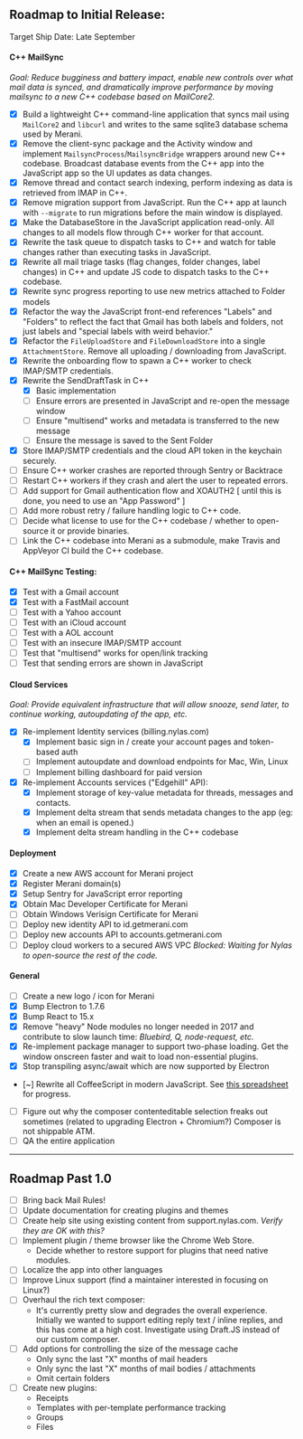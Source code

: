 ## Roadmap to Initial Release:

Target Ship Date: Late September

#### C++ MailSync
*Goal: Reduce bugginess and battery impact, enable new controls over what mail data is synced, and dramatically improve performance by moving mailsync to a new C++ codebase based on MailCore2.*

- [x] Build a lightweight C++ command-line application that syncs mail using `MailCore2` and `libcurl` and writes to the same sqlite3 database schema used by Merani.
- [x] Remove the client-sync package and the Activity window and implement `MailsyncProcess`/`MailsyncBridge` wrappers around new C++ codebase. Broadcast database events from the C++ app into the JavaScript app so the UI updates as data changes.
- [x] Remove thread and contact search indexing, perform indexing as data is retrieved from IMAP in C++.
- [x] Remove migration support from JavaScript. Run the C++ app at launch with `--migrate` to run migrations before the main window is displayed.
- [x] Make the DatabaseStore in the JavaScript application read-only. All changes to all models flow through C++ worker for that account.
- [x] Rewrite the task queue to dispatch tasks to C++ and watch for table changes rather than executing tasks in JavaScript.
- [x] Rewrite all mail triage tasks (flag changes, folder changes, label changes) in C++ and update JS code to dispatch tasks to the C++ codebase.
- [x] Rewrite sync progress reporting to use new metrics attached to Folder models
- [x] Refactor the way the JavaScript front-end references "Labels" and "Folders" to reflect the fact that Gmail has both labels and folders, not just labels and "special labels with weird behavior."
- [x] Refactor the `FileUploadStore` and `FileDownloadStore` into a single `AttachmentStore`. Remove all uploading / downloading from JavaScript.
- [x] Rewrite the onboarding flow to spawn a C++ worker to check IMAP/SMTP credentials.
- [x] Rewrite the SendDraftTask in C++
  - [x] Basic implementation
  - [ ] Ensure errors are presented in JavaScript and re-open the message window
  - [ ] Ensure "multisend" works and metadata is transferred to the new message
  - [ ] Ensure the message is saved to the Sent Folder
- [x] Store IMAP/SMTP credentials and the cloud API token in the keychain securely.
- [ ] Ensure C++ worker crashes are reported through Sentry or Backtrace
- [ ] Restart C++ workers if they crash and alert the user to repeated errors.
- [ ] Add support for Gmail authentication flow and XOAUTH2 [ until this is done, you need to use an "App Password" ]
- [ ] Add more robust retry / failure handling logic to C++ code.
- [ ] Decide what license to use for the C++ codebase / whether to open-source it or provide binaries.
- [ ] Link the C++ codebase into Merani as a submodule, make Travis and AppVeyor CI build the C++ codebase.

#### C++ MailSync Testing:
- [x] Test with a Gmail account
- [x] Test with a FastMail account
- [ ] Test with a Yahoo account
- [ ] Test with an iCloud account
- [ ] Test with a AOL account
- [ ] Test with an insecure IMAP/SMTP account
- [ ] Test that "multisend" works for open/link tracking
- [ ] Test that sending errors are shown in JavaScript

#### Cloud Services
*Goal: Provide equivalent infrastructure that will allow snooze, send later, to continue working, autoupdating of the app, etc.*

- [x] Re-implement Identity services (billing.nylas.com)
  + [x] Implement basic sign in / create your account pages and token-based auth
  + [ ] Implement autoupdate and download endpoints for Mac, Win, Linux
  + [ ] Implement billing dashboard for paid version

- [x] Re-implement Accounts services ("Edgehill" API):
  + [x] Implement storage of key-value metadata for threads, messages and contacts.
  + [x] Implement delta stream that sends metadata changes to the app (eg: when an email is opened.)
  + [x] Implement delta stream handling in the C++ codebase

#### Deployment
- [x] Create a new AWS account for Merani project
- [x] Register Merani domain(s)
- [x] Setup Sentry for JavaScript error reporting
- [x] Obtain Mac Developer Certificate for Merani
- [ ] Obtain Windows Verisign Certificate for Merani
- [ ] Deploy new identity API to id.getmerani.com
- [ ] Deploy new accounts API to accounts.getmerani.com
- [ ] Deploy cloud workers to a secured AWS VPC
  *Blocked: Waiting for Nylas to open-source the rest of the code.*

#### General
- [ ] Create a new logo / icon for Merani
- [x] Bump Electron to 1.7.6
- [x] Bump React to 15.x
- [x] Remove "heavy" Node modules no longer needed in 2017 and contribute to slow launch time:
  *Bluebird, Q, node-request, etc.*
- [x] Re-implement package manager to support two-phase loading. Get the window onscreen faster and wait to load non-essential plugins.
- [x] Stop transpiling async/await which are now supported by Electron
- [~] Rewrite all CoffeeScript in modern JavaScript. See [this spreadsheet](https://docs.google.com/spreadsheets/d/1DsZhrNEzCTBlsrPo82UkUxSgqj_fkGRcgTQ-lurnq7c) for progress.
- [ ] Figure out why the composer contenteditable selection freaks out sometimes (related to upgrading Electron + Chromium?) Composer is not shippable ATM.
- [ ] QA the entire application

-----

## Roadmap Past 1.0
- [ ] Bring back Mail Rules!
- [ ] Update documentation for creating plugins and themes
- [ ] Create help site using existing content from support.nylas.com.
  *Verify they are OK with this?*
- [ ] Implement plugin / theme browser like the Chrome Web Store.
  + Decide whether to restore support for plugins that need native modules.
- [ ] Localize the app into other languages
- [ ] Improve Linux support (find a maintainer interested in focusing on Linux?)
- [ ] Overhaul the rich text composer:
  + It's currently pretty slow and degrades the overall experience. Initially we wanted to support editing reply text / inline replies, and this has come at a high cost. Investigate using Draft.JS instead of our custom composer.
- [ ] Add options for controlling the size of the message cache
  + Only sync the last "X" months of mail headers
  + Only sync the last "X" months of mail bodies / attachments
  + Omit certain folders
- [ ] Create new plugins:
  + Receipts
  + Templates with per-template performance tracking
  + Groups
  + Files
